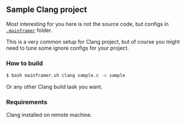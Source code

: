 ## Sample Clang project

Most interesting for you here is not the source code, but configs in [`.mainframer`](.mainframer) folder.

This is a very common setup for Clang project, but of course you might need to tune some ignore configs for your project.

### How to build

```bash
$ bash mainframer.sh clang sample.c -o sample
```

Or any other Clang build task you want.

### Requirements

Clang installed on remote machine.
